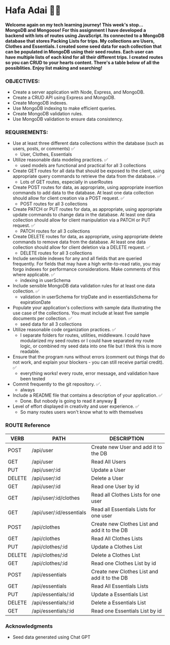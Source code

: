 # Hafa Adai 🪸🌊

#### Welcome again on my tech learning journey! This week's stop... MongoDB and Mongoose! For this assignment I have developed a backend with lots of routes using JavaScript. Its connected to a MongoDB database that stores Packing Lists for trips. My collections are Users, Clothes and Essentials. I created some seed data for each collection that can be populated in MongoDB using their seed routes. Each user can have multiple lists of each kind for all their different trips. I created routes so you can CRUD to your hearts content. There's a table below of all the possiblities. Enjoy list making and searching!

### OBJECTIVES:

- Create a server application with Node, Express, and MongoDB.
- Create a CRUD API using Express and MongoDB.
- Create MongoDB indexes.
- Use MongoDB indexing to make efficient queries.
- Create MongoDB validation rules.
- Use MongoDB validation to ensure data consistency.

### REQUIREMENTS:

- Use at least three different data collections within the database (such as users, posts, or comments) ✅
  - User, Clothes, Essentials
- Utilize reasonable data modeling practices. ✅
  - used models are functional and practical for all 3 collections
- Create GET routes for all data that should be exposed to the client, using appropriate query commands to retrieve the data from the database. ✅
  - Lots of GET routes, especially in userRoutes
- Create POST routes for data, as appropriate, using appropriate insertion commands to add data to the database. At least one data collection should allow for client creation via a POST request. ✅
  - POST routes for all 3 collections
- Create PATCH or PUT routes for data, as appropriate, using appropriate update commands to change data in the database. At least one data collection should allow for client manipulation via a PATCH or PUT request. ✅
  - PATCH routes for all 3 collections
- Create DELETE routes for data, as appropriate, using appropriate delete commands to remove data from the database. At least one data collection should allow for client deletion via a DELETE request. ✅
  - DELETE routes for all 3 collections
- Include sensible indexes for any and all fields that are queried frequently. For fields that may have a high write-to-read ratio, you may forgo indexes for performance considerations. Make comments of this where applicable. ✅
  - indexing in userSchema
- Include sensible MongoDB data validation rules for at least one data collection. ✅
  - validation in userSchema for tripDate and in essentialsSchema for expirationDate
- Populate your application's collections with sample data illustrating the use case of the collections. You must include at least five sample documents per collection. ✅
  - seed data for all 3 collections
- Utilize reasonable code organization practices. ✅
  - I separate folders for routes, utilities, middleware. I could have modularized my seed routes or I could have separated my route logic, or combined my seed data into one file but I think this is more readable.
- Ensure that the program runs without errors (comment out things that do not work, and explain your blockers - you can still receive partial credit). ✅
  - everything works! every route, error message, and validation have been tested
- Commit frequently to the git repository. ✅.
  - always
- Include a README file that contains a description of your application. ✅
  - Done. But nobody is going to read it anyway 🤣
- Level of effort displayed in creativity and user experience. ✅
  - So many routes users won't know what to with themselves

### ROUTE Reference

| VERB   | PATH                     | DESCRIPTION                                  |
| ------ | ------------------------ | -------------------------------------------- |
| POST   | /api/user                | Create new User and add it to the DB         |
| GET    | /api/user                | Read All Users                               |
| PUT    | /api/user/:id            | Update a User                                |
| DELETE | /api/user/:id            | Delete a User                                |
| GET    | /api/user/:id            | Read one User by id                          |
| GET    | /api/user/:id/clothes    | Read all Clothes Lists for one user          |
| GET    | /api/user/:id/essentials | Read all Essentials Lists for one user       |
| POST   | /api/clothes             | Create new Clothes List and add it to the DB |
| GET    | /api/clothes             | Read All Clothes Lists                       |
| PUT    | /api/clothes/:id         | Update a Clothes List                        |
| DELETE | /api/clothes/:id         | Delete a Clothes List                        |
| GET    | /api/clothes/:id         | Read one Clothes List by id                  |
| POST   | /api/essentials          | Create new Clothes List and add it to the DB |
| GET    | /api/essentials          | Read All Essentials Lists                    |
| PUT    | /api/essentials/:id      | Update a Essentials List                     |
| DELETE | /api/essentials/:id      | Delete a Essentials List                     |
| GET    | /api/essentials/:id      | Read one Essentials List by id               |

### Acknowledgments
- Seed data generated using Chat GPT

